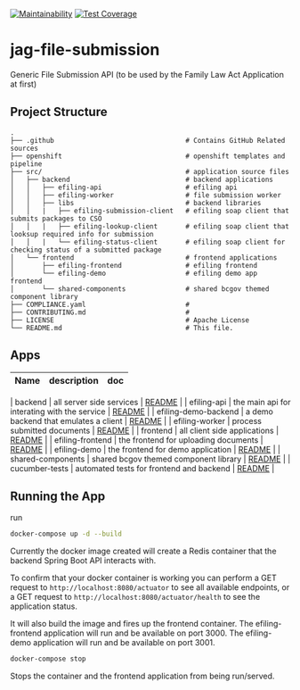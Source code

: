 [![Maintainability](https://api.codeclimate.com/v1/badges/4078a74ee2bb4d400fd9/maintainability)](https://codeclimate.com/github/bcgov/jag-file-submission/maintainability) [![Test Coverage](https://api.codeclimate.com/v1/badges/4078a74ee2bb4d400fd9/test_coverage)](https://codeclimate.com/github/bcgov/jag-file-submission/test_coverage)

# jag-file-submission

Generic File Submission API (to be used by the Family Law Act Application at first)

## Project Structure

    .
    ├── .github                                 # Contains GitHub Related sources
    ├── openshift                               # openshift templates and pipeline
    ├── src/                                    # application source files
    │   ├── backend                             # backend applications
    │   │   ├── efiling-api                     # efiling api
    │   │   ├── efiling-worker                  # file submission worker
    │   │   ├── libs                            # backend libraries
    │   │   |   ├── efiling-submission-client   # efiling soap client that submits packages to CSO
    │   │   |   ├── efiling-lookup-client       # efiling soap client that looksup required info for submission
    │   │   |   └── efiling-status-client       # efiling soap client for checking status of a submitted package
    │   └── frontend                            # frontend applications
    │       ├── efiling-frontend                # efiling frontend
    │       └── efiling-demo                    # efiling demo app frontend
    │       └── shared-components               # shared bcgov themed component library
    ├── COMPLIANCE.yaml                         #
    ├── CONTRIBUTING.md                         #
    ├── LICENSE                                 # Apache License
    └── README.md                               # This file.

## Apps

| Name | description | doc |
| ---- | ----------- | --- |


| backend | all server side services | [README](src/backend/README.md) |
| efiling-api | the main api for interating with the service | [README](src/backend/efiling-api/README.md) |
| efiling-demo-backend | a demo backend that emulates a client | [README](src/backend/efiling-backend-demo/README.md) |
| efiling-worker | process submitted documents | [README](src/backend/efiling-worker/README.md) |
| frontend | all client side applications | [README](src/frontend/README.md) |
| efiling-frontend | the frontend for uploading documents | [README](src/frontend/efiling-frontend/README.md) |
| efiling-demo | the frontend for demo application | [README](src/frontend/efiling-demo/README.md) |
| shared-components | shared bcgov themed component library | [README](src/frontend/shared-components/README.md) |
| cucumber-tests | automated tests for frontend and backend | [README](tests/README.md) |

## Running the App

run

```bash
docker-compose up -d --build
```

Currently the docker image created will create a Redis container that the backend Spring Boot API interacts with.

To confirm that your docker container is working you can perform a GET request to `http://localhost:8080/actuator` to see all available endpoints, or a GET request to `http://localhost:8080/actuator/health` to see the application status.

It will also build the image and fires up the frontend container. The efiling-frontend application will run and be available on port 3000. The efiling-demo application will run and be available on port 3001.

```bash
docker-compose stop
```

Stops the container and the frontend application from being run/served.
